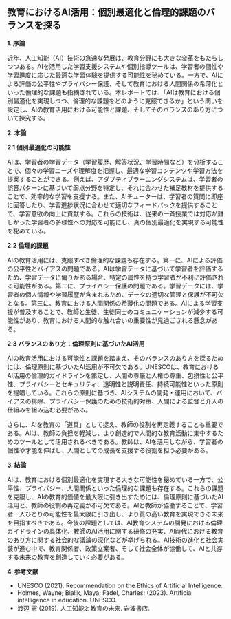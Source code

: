 ## 教育におけるAI活用：個別最適化と倫理的課題のバランスを探る

**1. 序論**

近年、人工知能（AI）技術の急速な発展は、教育分野にも大きな変革をもたらしつつある。AIを活用した学習支援システムや個別指導ツールは、学習者の個性や学習進度に応じた最適な学習体験を提供する可能性を秘めている。一方で、AIによる評価の公平性やプライバシー保護、そして教育における人間関係の希薄化といった倫理的な課題も指摘されている。本レポートでは、「AIは教育における個別最適化を実現しつつ、倫理的な課題をどのように克服できるか」という問いを設定し、AIの教育活用における可能性と課題、そしてそのバランスのあり方について探究する。

**2. 本論**

**2.1 個別最適化の可能性**

AIは、学習者の学習データ（学習履歴、解答状況、学習時間など）を分析することで、個々の学習ニーズや理解度を把握し、最適な学習コンテンツや学習方法を提案することができる。例えば、アダプティブラーニングシステムは、学習者の誤答パターンに基づいて弱点分野を特定し、それに合わせた補足教材を提供することで、効率的な学習を支援する。また、AIチューターは、学習者の質問に即座に回答したり、学習進捗状況に合わせて適切なフィードバックを提供することで、学習意欲の向上に貢献する。これらの技術は、従来の一斉授業では対応が難しかった学習者の多様性への対応を可能にし、真の個別最適化を実現する可能性を秘めている。

**2.2 倫理的課題**

AIの教育活用には、克服すべき倫理的な課題も存在する。第一に、AIによる評価の公平性とバイアスの問題である。AIは学習データに基づいて学習者を評価するため、学習データに偏りがある場合、特定の属性を持つ学習者が不利に評価される可能性がある。第二に、プライバシー保護の問題である。学習データには、学習者の個人情報や学習履歴が含まれるため、データの適切な管理と保護が不可欠となる。第三に、教育における人間関係の希薄化の問題である。AIによる学習支援が普及することで、教師と生徒、生徒同士のコミュニケーションが減少する可能性があり、教育における人間的な触れ合いの重要性が見過ごされる懸念がある。

**2.3 バランスのあり方：倫理原則に基づいたAI活用**

AIの教育活用における可能性と課題を踏まえ、そのバランスのあり方を探るためには、倫理原則に基づいたAI活用が不可欠である。UNESCOは、教育におけるAI活用の倫理的ガイドラインを策定し、人間の尊厳と人権の尊重、包摂性と公平性、プライバシーとセキュリティ、透明性と説明責任、持続可能性といった原則を提唱している。これらの原則に基づき、AIシステムの開発・運用において、バイアスの排除、プライバシー保護のための技術的対策、人間による監督と介入の仕組みを組み込む必要がある。

さらに、AIを教育の「道具」として捉え、教師の役割を再定義することも重要である。AIは、教師の負担を軽減し、より創造的で人間的な教育活動に集中するためのツールとして活用されるべきである。教師は、AIを活用しながら、学習者の個性や才能を伸ばし、人間としての成長を支援する役割を担う必要がある。

**3. 結論**

AIは、教育における個別最適化を実現する大きな可能性を秘めている一方で、公平性、プライバシー、人間関係といった倫理的な課題も存在する。これらの課題を克服し、AIの教育的価値を最大限に引き出すためには、倫理原則に基づいたAI活用と、教師の役割の再定義が不可欠である。AIと教師が協働することで、学習者一人ひとりの可能性を最大限に引き出し、より質の高い教育を実現できる未来を目指すべきである。今後の課題としては、AI教育システムの開発における倫理ガイドラインの具体化、教師のAI活用に関する研修の充実、AI時代における教育のあり方に関する社会的な議論の深化などが挙げられる。AI技術の進化と社会実装が進む中で、教育関係者、政策立案者、そして社会全体が協働して、AIと共存する未来の教育を創造していく必要がある。

**4. 参考文献**

* UNESCO (2021). Recommendation on the Ethics of Artificial Intelligence.
* Holmes, Wayne; Bialik, Maya; Fadel, Charles; (2023). Artificial intelligence in education. UNESCO.
* 渡辺 憲 (2019). 人工知能と教育の未来. 岩波書店.


